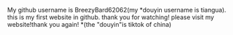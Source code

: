 My github username is BreezyBard62062(my *douyin username is tiangua).
this is my first website in github.
thank you for watching! please visit my website!thank you again!
*(the "douyin"is tiktok of china)
